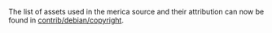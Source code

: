 The list of assets used in the merica source and their attribution can now be found in [contrib/debian/copyright](../contrib/debian/copyright).
